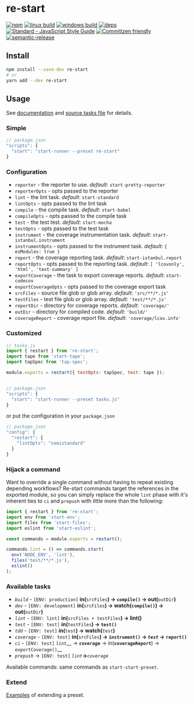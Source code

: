 # re-start

[![npm](https://img.shields.io/npm/v/re-start.svg?style=flat-square)](https://www.npmjs.com/package/re-start)
[![linux build](https://img.shields.io/circleci/project/github/effervescentia/re-start/master.svg?label=linux&style=flat-square)](https://circleci.com/gh/effervescentia/re-start)
[![windows build](https://img.shields.io/appveyor/ci/effervescentia/re-start/master.svg?label=windows&style=flat-square)](https://ci.appveyor.com/project/effervescentia/re-start)
[![deps](https://david-dm.org/effervescentia/re-start.svg?style=flat-square)](https://david-dm.org/effervescentia/re-start)
[![Standard - JavaScript Style Guide](https://img.shields.io/badge/code%20style-standard-brightgreen.svg?style=flat-square)](http://standardjs.com/)
[![Commitizen friendly](https://img.shields.io/badge/commitizen-friendly-brightgreen.svg?style=flat-square)](http://commitizen.github.io/cz-cli/)
[![semantic-release](https://img.shields.io/badge/%20%20%F0%9F%93%A6%F0%9F%9A%80-semantic--release-e10079.svg?style=flat-square)](https://github.com/semantic-release/semantic-release)

## Install

```sh
npm install --save-dev re-start
# or
yarn add --dev re-start
```

## Usage

See [documentation](https://github.com/start-runner/start#readme) and [source tasks file](lib/index.js) for details.

### Simple

```js
// package.json
"scripts": {
  "start": "start-runner --preset re-start"
}
```

### Configuration

- `reporter` - the reporter to use. *default*: `start-pretty-reporter`
- `reporterOpts` - opts passed to the reporter
- `lint` - the lint task. *default*: `start-standard`
- `lintOpts` - opts passed to the lint task
- `compile` - the compile task. *default*: `start-babel`
- `compileOpts` - opts passed to the compile task
- `test` - the test test. *default*: `start-mocha`
- `testOpts` - opts passed to the test task
- `instrument` - the coverage instrumentation task. *default*: `start-istanbul.instrument`
- `instrumentOpts` - opts passed to the instrument task. *default*: `{ esModules: true }`
- `report` - the coverage reporting task. *default*: `start-istanbul.report`
- `reportOpts` - opts passed to the reporting task. *default*: `[ 'lcovonly', 'html', 'text-summary' ]`
- `exportCoverage` - the task to export coverage reports. *default*: `start-codecov`
- `exportCoverageOpts` - opts passed to the coverage export task
- `srcFiles` - source file glob or glob array. *default*: `'src/**/*.js'`
- `testFiles` - test file glob or glob array. *default*: `'test/**/*.js'`
- `reportDir` - directory for coverage reports. *default*: `'coverage/'`
- `outDir` - directory for compiled code. *default*: `'build/'`
- `coverageReport` - coverage report file. *default*: `'coverage/lcov.info'`


### Customized

```js
// tasks.js
import { restart } from 're-start';
import tape from 'start-tape';
import tapSpec from 'tap-spec';

module.exports = restart({ testOpts: tapSpec, test: tape });


// package.json
"scripts": {
  "start": "start-runner --preset tasks.js"
}
```

or put the configuration in your `package.json`

```js
// package.json
"config": {
  "restart": {
    "lintOpts": "semistandard"
  }
}
```

### Hijack a command

Want to override a single command without having to repeat existing depending workflows?
Re-start commands target the references in the exported module, so you can simply
replace the whole `lint` phase with it's inherent ties to `ci` and `prepush`
with little more than the following:

```js
import { restart } from 're-start';
import env from 'start-env';
import files from 'start-files';
import eslint from 'start-eslint';

const commands = module.exports = restart();

commands.lint = () => commands.start(
  env('NODE_ENV', 'lint'),
  files('test/**/*.js'),
  eslint()
);
```

### Available tasks

- *`build`* - `[ENV: production]` __in(__`srcFiles`__) -> `compile()` -> out(__`outDir`__)__
- *`dev`* - `[ENV: development]` __in(__`srcFiles`__) -> watch(`compile()`) -> out(__`outDir`__)__
- *`lint`* - `[ENV: lint]` __in(__`srcFiles + testFiles`__) -> lint()__
- *`test`* - `[ENV: test]` __in(__`testFiles`__) -> `test()`__
- *`tdd`* - `[ENV: test]` __in(__`test`__) -> watch(__*`test`*__)__
- *`coverage`* - `[ENV: test]` __in(__`srcFiles`__) -> `instrument()` -> __*`test`*__ -> `report()`__
- *`ci`* - `[ENV: test]` *`lint`*__ -> __*`coverage`*__ -> in(__`coverageReport`__) -> `exportCoverage()`__
- *`prepush`* -> `[ENV: test]` *`lint`*__->__*`coverage`*

Available commands: same commands as `start-start-preset`.

### Extend

[Examples](https://github.com/start-runner/start-preset#extend) of extending a preset.
